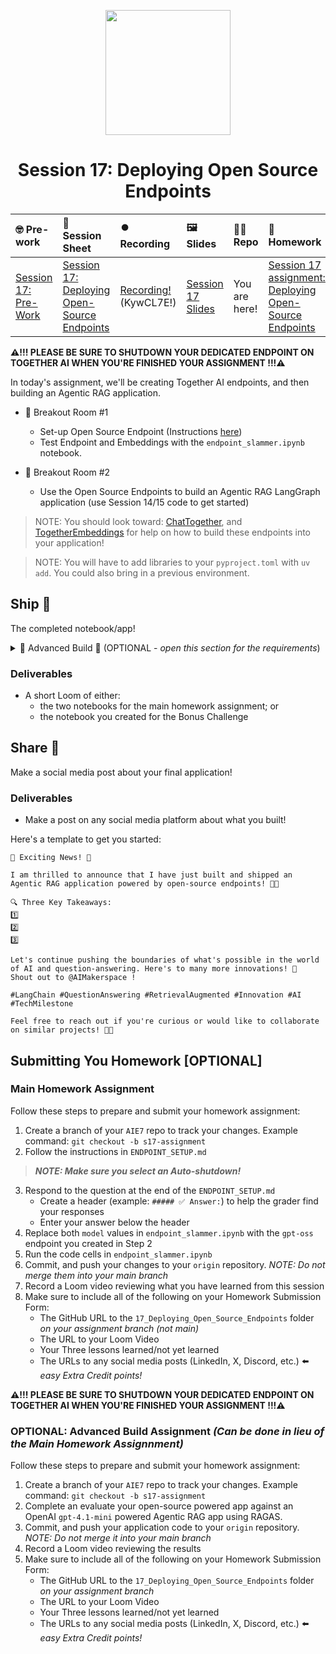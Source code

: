 
<p align = "center" draggable=”false” ><img src="https://github.com/AI-Maker-Space/LLM-Dev-101/assets/37101144/d1343317-fa2f-41e1-8af1-1dbb18399719" 
     width="200px"
     height="auto"/>
</p>

## <h1 align="center" id="heading">Session 17: Deploying Open Source Endpoints</h1>

| 🤓 Pre-work | 📰 Session Sheet | ⏺️ Recording     | 🖼️ Slides        | 👨‍💻 Repo         | 📝 Homework      | 📁 Feedback       |
|:-----------------|:-----------------|:-----------------|:-----------------|:-----------------|:-----------------|:-----------------|
| [Session 17: Pre-Work](https://www.notion.so/Session-17-Deploying-Open-Source-Endpoints-21dcd547af3d80cab64bfb49414d0d04?source=copy_link#21dcd547af3d812b8248c89b0978ed21)| [Session 17: Deploying Open-Source Endpoints](https://www.notion.so/Session-17-Deploying-Open-Source-Endpoints-21dcd547af3d80cab64bfb49414d0d04) | [Recording!](https://us02web.zoom.us/rec/share/BI-8by_5gu5FF2zexPbZv6d8G4hKKYw5WyIERd0DimVvlX5Af2xgpjn8FfiEC1hj._wgeOfnO5Py3AsR0) (KywCL7E!) | [Session 17 Slides](https://www.canva.com/design/DAGwiAnp454/Mlye-0PSbLEaqz1l9VtTQA/edit?utm_content=DAGwiAnp454&utm_campaign=designshare&utm_medium=link2&utm_source=sharebutton) | You are here! | [Session 17 assignment: Deploying Open-Source Endpoints](https://forms.gle/evWG3FDvDp7Mj8DfA)| [AIE7 Feedback 8/19](https://forms.gle/rp3xmPvJmQ5rixrE7)

**⚠️!!! PLEASE BE SURE TO SHUTDOWN YOUR DEDICATED ENDPOINT ON TOGETHER AI WHEN YOU'RE FINISHED YOUR ASSIGNMENT !!!⚠️**

In today's assignment, we'll be creating Together AI endpoints, and then building an Agentic RAG application.

- 🤝 Breakout Room #1
    - Set-up Open Source Endpoint (Instructions [here](./ENDPOINT_SETUP.md))
    - Test Endpoint and Embeddings with the `endpoint_slammer.ipynb` notebook.

- 🤝 Breakout Room #2
    - Use the Open Source Endpoints to build an Agentic RAG LangGraph application (use Session 14/15 code to get started)

> NOTE: You should look toward: [ChatTogether](https://python.langchain.com/docs/integrations/chat/together/), and [TogetherEmbeddings](https://python.langchain.com/docs/integrations/text_embedding/together/) for help on how to build these endpoints into your application!

> NOTE: You will have to add libraries to your `pyproject.toml` with `uv add`. You could also bring in a previous environment.

## Ship 🚢

The completed notebook/app!

<details>
<summary>🚧 Advanced Build 🚧 (OPTIONAL - <i>open this section for the requirements</i>)</summary>

Use RAGAS to evaluate your open-source powered app against an OpenAI `gpt-4.1-mini` powered Agentic RAG app.
</details>

### Deliverables

- A short Loom of either:
  - the two notebooks for the main homework assignment; or
  - the notebook you created for the Bonus Challenge

## Share 🚀

Make a social media post about your final application!

### Deliverables

- Make a post on any social media platform about what you built!

Here's a template to get you started:

```
🚀 Exciting News! 🚀

I am thrilled to announce that I have just built and shipped an Agentic RAG application powered by open-source endpoints! 🎉🤖

🔍 Three Key Takeaways:
1️⃣ 
2️⃣ 
3️⃣ 

Let's continue pushing the boundaries of what's possible in the world of AI and question-answering. Here's to many more innovations! 🚀
Shout out to @AIMakerspace !

#LangChain #QuestionAnswering #RetrievalAugmented #Innovation #AI #TechMilestone

Feel free to reach out if you're curious or would like to collaborate on similar projects! 🤝🔥
```

## Submitting You Homework [OPTIONAL]

### Main Homework Assignment

Follow these steps to prepare and submit your homework assignment:
1. Create a branch of your `AIE7` repo to track your changes. Example command: `git checkout -b s17-assignment`
2. Follow the instructions in `ENDPOINT_SETUP.md` 
> _**NOTE: Make sure you select an Auto-shutdown!**_
3. Respond to the question at the end of the `ENDPOINT_SETUP.md`
    + Create a header (example: `##### ✅ Answer:`) to help the grader find your responses
    + Enter your answer below the header
4. Replace both `model` values in `endpoint_slammer.ipynb` with the `gpt-oss` endpoint you created in Step 2 
5. Run the code cells in `endpoint_slammer.ipynb`
6. Commit, and push your changes to your `origin` repository. _NOTE: Do not merge them into your main branch_
7. Record a Loom video reviewing what you have learned from this session
8. Make sure to include all of the following on your Homework Submission Form:
    + The GitHub URL to the `17_Deploying_Open_Source_Endpoints` folder _on your assignment branch (not main)_
    + The URL to your Loom Video
    + Your Three lessons learned/not yet learned
    + The URLs to any social media posts (LinkedIn, X, Discord, etc.) ⬅️ _easy Extra Credit points!_

**⚠️!!! PLEASE BE SURE TO SHUTDOWN YOUR DEDICATED ENDPOINT ON TOGETHER AI WHEN YOU'RE FINISHED YOUR ASSIGNMENT !!!⚠️**

### OPTIONAL: Advanced Build Assignment _(Can be done in lieu of the Main Homework Assignnment)_

Follow these steps to prepare and submit your homework assignment:
1. Create a branch of your `AIE7` repo to track your changes. Example command: `git checkout -b s17-assignment`
2. Complete an evaluate your open-source powered app against an OpenAI `gpt-4.1-mini` powered Agentic RAG app using RAGAS.
3. Commit, and push your application code to your `origin` repository. _NOTE: Do not merge it into your main branch_
4. Record a Loom video reviewing the results
5. Make sure to include all of the following on your Homework Submission Form:
    + The GitHub URL to the `17_Deploying_Open_Source_Endpoints` folder _on your assignment branch_
    + The URL to your Loom Video
    + Your Three lessons learned/not yet learned
    + The URLs to any social media posts (LinkedIn, X, Discord, etc.) ⬅️ _easy Extra Credit points!_
